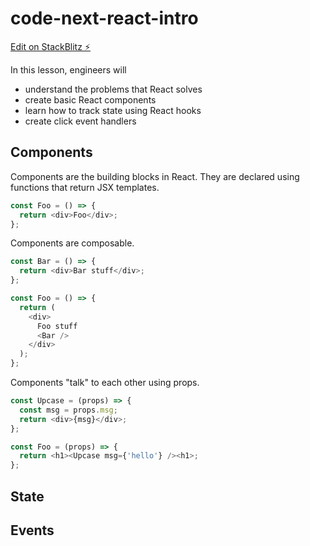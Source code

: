 # code-next-react-intro

[Edit on StackBlitz ⚡️](https://stackblitz.com/edit/code-next-react-intro)

In this lesson, engineers will

- understand the problems that React solves
- create basic React components
- learn how to track state using React hooks
- create click event handlers

## Components

Components are the building blocks in React. They are declared using functions that return JSX templates.

```js
const Foo = () => {
  return <div>Foo</div>;
};
```

Components are composable.

```js
const Bar = () => {
  return <div>Bar stuff</div>;
};

const Foo = () => {
  return (
    <div>
      Foo stuff
      <Bar />
    </div>
  );
};
```

Components "talk" to each other using props.

```js
const Upcase = (props) => {
  const msg = props.msg;
  return <div>{msg}</div>;
};

const Foo = (props) => {
  return <h1><Upcase msg={'hello'} /><h1>;
};
```


## State

## Events